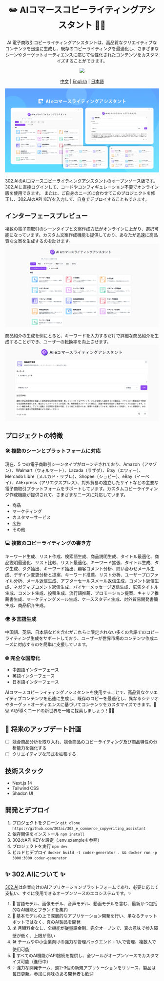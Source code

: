  # <p align="center">✏️ AIコマースコピーライティングアシスタント 🚀✨</p>

<p align="center">AI 電子商取引コピーライティングアシスタントは、高品質なクリエイティブなコンテンツを迅速に生成し、既存のコピーライティングを最適化し、さまざまなシーンやターゲットオーディエンスに応じて個性化されたコンテンツをカスタマイズすることができます。</p>

<p align="center"><a href="https://302.ai/ja/tools/ecom/" target="blank"><img src="https://file.302ai.cn/gpt/imgs/github/302_badge.png" /></a></p >

<p align="center"><a href="README_zh.md">中文</a> | <a href="README.md">English</a> | <a href="README_ja.md">日本語</a></p>

![インターフェースプレビュー](docs/AI电商文案助手jp.png)   

[302.AI](https://302.ai)の[AIコマースコピーライティングアシスタント](https://302.ai/ja/tools/ecom/)のオープンソース版です。
302.AIに直接ログインして、コードやコンフィギュレーション不要でオンライン版を使用できます。
または、ご自身のニーズに合わせてこのプロジェクトを修正し、302.AIのAPI KEYを入力して、自身でデプロイすることもできます。

## インターフェースプレビュー
複数の電子商取引のシーンタイプと文案作成方法がオンラインに上がり、選択可能になっています。カスタム文案作成機能も提供しており、あなたが迅速に高品質な文案を生成するのを助けます。
![インターフェースプレビュー](docs/电商日1.png)      

商品紹介の生成を例にとると、キーワードを入力するだけで詳細な商品紹介を生成することができ、ユーザーの転換率を向上させます。
![インターフェースプレビュー](docs/电商日2.png)

## プロジェクトの特徴
### 🛠️ 複数のシーンとプラットフォームに対応
現在、5 つの電子商取引シーンタイプがローンチされており、Amazon（アマゾン）、Walmart（ウォルマート）、Lazada（ラザダ）、Etsy（エツィー）、Mercado Libre（メルカド・リブレ）、Shopee（ショピー）、eBay（イーベイ）、AliExpress（アリエクスプレス）、対外貿易の独立したサイトなどの主要な電子商取引プラットフォームをサポートしています。カスタムコピーライティング作成機能が提供されて、さまざまなニーズに対応しています。
- 商品
- マーケティング
- カスタマーサービス
- 広告
- その他
### 💻 複数のコピーライティングの書き方
キーワード生成、リスト作成、検索語生成、商品説明生成、タイトル最適化、商品説明最適化、リスト比較、リスト最適化、キーワード拡張、タイトル生成、タグ生成、タグ抽出、キーワード抽出、顧客コメント分析、問い合わせメール生成、デザイン変更分析と提案、キーワード推薦、リスト分析、ユーザープロファイル分析、メール返信生成、アフターセールスメール返信生成、コメント返信生成、ネガティブコメント返信生成、バイヤーメッセージ返信生成、広告タイトル生成、コメント生成、投稿生成、流行語推薦、プロモーション提案、キャリア推薦書生成、マーケティングメール生成、ケーススタディ生成、対外貿易開発書簡生成、商品紹介生成。
### 🌍 多言語生成
中国語、英語、日本語などを含むがこれらに限定されない多くの言語でのコピーライティング生成をサポートしており、ユーザーが世界市場のコンテンツ作成ニーズに対応するのを簡単に支援しています。
### 🌐 完全な国際化
- 中国語インターフェース
- 英語インターフェース
- 日本語インターフェース

AIコマースコピーライティングアシスタントを使用することで、高品質なクリエイティブコンテンツを迅速に生成し、既存のコピーを最適化し、異なるシナリオやターゲットオーディエンスに基づいてコンテンツをカスタマイズできます。🎉💻 AIが導くコードの新世界を一緒に探索しましょう！🌟🚀

## 🚩 将来のアップデート計画
- [ ] 競合商品分析を取り入れ、競合商品のコピーライティング及び商品特性の分析能力を強化する
- [ ] クリエイティブな形式を拡張する

## 技術スタック
- Next.js 14
- Tailwind CSS
- Shadcn UI

## 開発とデプロイ
1. プロジェクトをクローン `git clone https://github.com/302ai/302_e_commerce_copywriting_assistant`
2. 依存関係をインストール `npm install`
3. 302のAPI KEYを設定（.env.exampleを参照）
4. プロジェクトを実行 `npm dev`
5. ビルドとデプロイ `docker build -t coder-generator . && docker run -p 3000:3000 coder-generator`


## ✨ 302.AIについて ✨
[302.AI](https://302.ai)は企業向けのAIアプリケーションプラットフォームであり、必要に応じて支払い、すぐに使用できるオープンソースのエコシステムです。✨
1. 🧠 言語モデル、画像モデル、音声モデル、動画モデルを含む、最新かつ包括的なAI機能とブランドを集約
2. 🚀 基本モデルの上で深層的なアプリケーション開発を行い、単なるチャットボットではなく、真のAI製品を開発
3. 💰 月額料金なし、全機能が従量課金制、完全オープンで、真の意味で参入障壁が低く、上限が高い
4. 🛠 チームや中小企業向けの強力な管理バックエンド - 1人で管理、複数人で使用可能
5. 🔗 すべてのAI機能がAPI接続を提供し、全ツールがオープンソースでカスタマイズ可能（進行中）
6. 💡 強力な開発チーム、週2-3個の新規アプリケーションをリリース、製品は毎日更新。参加に興味のある開発者も歓迎
